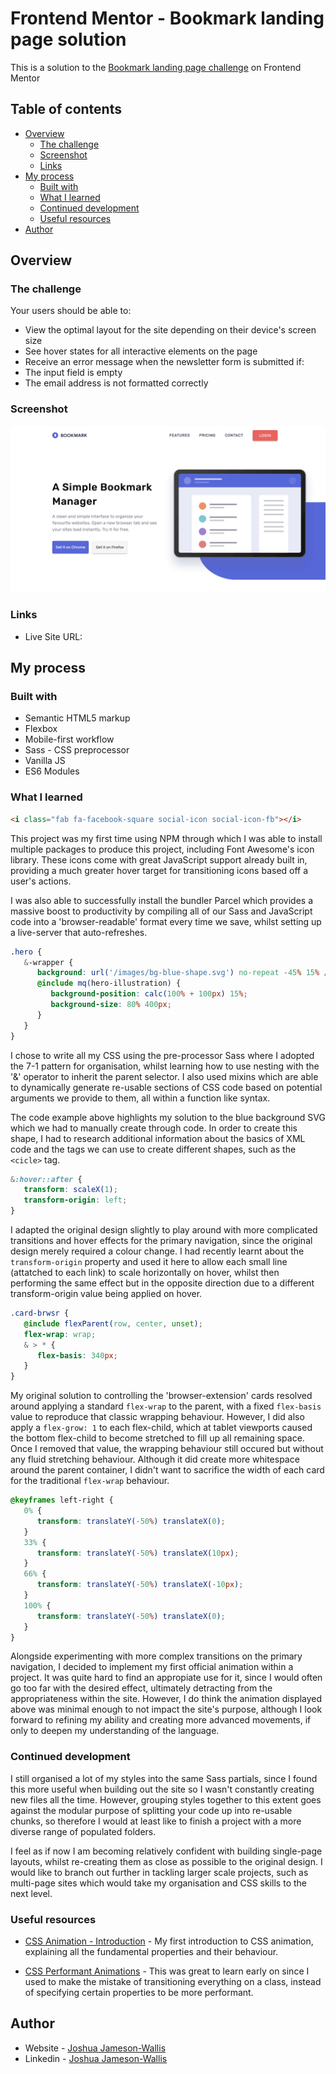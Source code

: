 # Frontend Mentor - Bookmark landing page solution

This is a solution to the [Bookmark landing page challenge](https://www.frontendmentor.io/challenges/bookmark-landing-page-5d0b588a9edda32581d29158) on Frontend Mentor

## Table of contents

-  [Overview](#overview)
   -  [The challenge](#the-challenge)
   -  [Screenshot](#screenshot)
   -  [Links](#links)
-  [My process](#my-process)
   -  [Built with](#built-with)
   -  [What I learned](#what-i-learned)
   -  [Continued development](#continued-development)
   -  [Useful resources](#useful-resources)
-  [Author](#author)

## Overview

### The challenge

Your users should be able to:

-  View the optimal layout for the site depending on their device's screen size
-  See hover states for all interactive elements on the page
-  Receive an error message when the newsletter form is submitted if:
-  The input field is empty
-  The email address is not formatted correctly

### Screenshot

![](./Screenshot.png)

### Links

-  Live Site URL:

## My process

### Built with

-  Semantic HTML5 markup
-  Flexbox
-  Mobile-first workflow
-  Sass - CSS preprocessor
-  Vanilla JS
-  ES6 Modules

### What I learned

```html
<i class="fab fa-facebook-square social-icon social-icon-fb"></i>
```

This project was my first time using NPM through which I was able to install multiple packages to produce this project, including Font Awesome's icon library. These icons come with great JavaScript support already built in, providing a much greater hover target for transitioning icons based off a user's actions.

I was also able to successfully install the bundler Parcel which provides a massive boost to productivity by compiling all of our Sass and JavaScript code into a 'browser-readable' format every time we save, whilst setting up a live-server that auto-refreshes.

```scss
.hero {
   &-wrapper {
      background: url('/images/bg-blue-shape.svg') no-repeat -45% 15% / 150%;
      @include mq(hero-illustration) {
         background-position: calc(100% + 100px) 15%;
         background-size: 80% 400px;
      }
   }
}
```

I chose to write all my CSS using the pre-processor Sass where I adopted the 7-1 pattern for organisation, whilst learning how to use nesting with the '&' operator to inherit the parent selector. I also used mixins which are able to dynamically generate re-usable sections of CSS code based on potential arguments we provide to them, all within a function like syntax.

The code example above highlights my solution to the blue background SVG which we had to manually create through code. In order to create this shape, I had to research additional information about the basics of XML code and the tags we can use to create different shapes, such as the `<cicle>` tag.

```scss
&:hover::after {
   transform: scaleX(1);
   transform-origin: left;
}
```

I adapted the original design slightly to play around with more complicated transitions and hover effects for the primary navigation, since the original design merely required a colour change. I had recently learnt about the `transform-origin` property and used it here to allow each small line (attatched to each link) to scale horizontally on hover, whilst then performing the same effect but in the opposite direction due to a different transform-origin value being applied on hover.

```scss
.card-brwsr {
   @include flexParent(row, center, unset);
   flex-wrap: wrap;
   & > * {
      flex-basis: 340px;
   }
}
```

My original solution to controlling the 'browser-extension' cards resolved around applying a standard `flex-wrap` to the parent, with a fixed `flex-basis` value to reproduce that classic wrapping behaviour. However, I did also apply a `flex-grow: 1` to each flex-child, which at tablet viewports caused the bottom flex-child to become stretched to fill up all remaining space. Once I removed that value, the wrapping behaviour still occured but without any fluid stretching behaviour. Although it did create more whitespace around the parent container, I didn't want to sacrifice the width of each card for the traditional `flex-wrap` behaviour.

```scss
@keyframes left-right {
   0% {
      transform: translateY(-50%) translateX(0);
   }
   33% {
      transform: translateY(-50%) translateX(10px);
   }
   66% {
      transform: translateY(-50%) translateX(-10px);
   }
   100% {
      transform: translateY(-50%) translateX(0);
   }
}
```

Alongside experimenting with more complex transitions on the primary navigation, I decided to implement my first official animation within a project. It was quite hard to find an appropiate use for it, since I would often go too far with the desired effect, ultimately detracting from the appropriateness within the site. However, I do think the animation displayed above was minimal enough to not impact the site's purpose, although I look forward to refining my ability and creating more advanced movements, if only to deepen my understanding of the language.

### Continued development

I still organised a lot of my styles into the same Sass partials, since I found this more useful when building out the site so I wasn't constantly creating new files all the time. However, grouping styles together to this extent goes against the modular purpose of splitting your code up into re-usable chunks, so therefore I would at least like to finish a project with a more diverse range of populated folders.

I feel as if now I am becoming relatively confident with building single-page layouts, whilst re-creating them as close as possible to the original design. I would like to branch out further in tackling larger scale projects, such as multi-page sites which would take my organisation and CSS skills to the next level.

### Useful resources

-  [CSS Animation - Introduction](https://www.youtube.com/watch?v=YszONjKpgg4&ab_channel=WebDevSimplified) - My first introduction to CSS animation, explaining all the fundamental properties and their behaviour.

-  [CSS Performant Animations](https://www.youtube.com/watch?v=4PStxeSIL9I&ab_channel=WebDevSimplified) - This was great to learn early on since I used to make the mistake of transitioning everything on a class, instead of specifying certain properties to be more performant.

## Author

-  Website - [Joshua Jameson-Wallis](https://joshuajamesonwallis.com)
-  Linkedin - [Joshua Jameson-Wallis](https://www.linkedin.com/in/joshua-jameson-wallis/)
